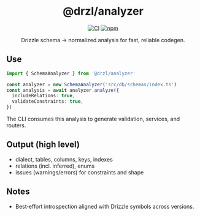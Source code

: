 <div align="center">

# @drzl/analyzer

<div align="center">

[![CI](https://github.com/use-drzl/drzl/actions/workflows/ci.yml/badge.svg)](https://github.com/use-drzl/drzl/actions/workflows/ci.yml)
[![npm](https://img.shields.io/npm/v/%40drzl%2Fanalyzer)](https://www.npmjs.com/package/@drzl/analyzer)

</div>

Drizzle schema → normalized analysis for fast, reliable codegen.

</div>

## Use

```ts
import { SchemaAnalyzer } from '@drzl/analyzer'

const analyzer = new SchemaAnalyzer('src/db/schemas/index.ts')
const analysis = await analyzer.analyze({
  includeRelations: true,
  validateConstraints: true,
})
```

The CLI consumes this analysis to generate validation, services, and routers.

## Output (high level)

- dialect, tables, columns, keys, indexes
- relations (incl. inferred), enums
- issues (warnings/errors) for constraints and shape

## Notes

- Best‑effort introspection aligned with Drizzle symbols across versions.
